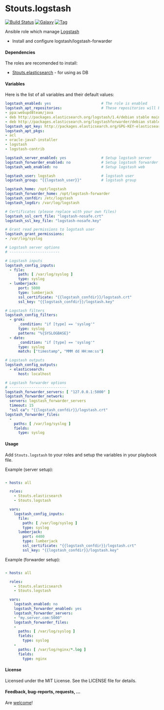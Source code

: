 Stouts.logstash
==============

[![Build Status](http://img.shields.io/travis/Stouts/Stouts.logstash.svg?style=flat-square)](https://travis-ci.org/Stouts/Stouts.logstash)
[![Galaxy](http://img.shields.io/badge/galaxy-Stouts.logstash-blue.svg?style=flat-square)](https://galaxy.ansible.com/list#/roles/1995)
[![Tag](http://img.shields.io/github/tag/Stouts/Stouts.logstash.svg?style=flat-square)]()

Ansible role which manage [Logstash](http://www.elasticsearch.org/overview/logstash/)

* Install and configure logstash/logstash-forwarder

#### Dependencies

The roles are recomended to install:

* [Stouts.elasticsearch](https://github.com/Stouts/Stouts.elasticsearch) - for using as DB

#### Variables

Here is the list of all variables and their default values:

```yaml
logstash_enabled: yes                       # The role is enabled
logstash_apt_repositories:                  # These repositories will be added to system
- ppa:webupd8team/java
- deb http://packages.elasticsearch.org/logstash/1.4/debian stable main
- deb http://packages.elasticsearch.org/logstashforwarder/debian stable main
logstash_apt_key: http://packages.elasticsearch.org/GPG-KEY-elasticsearch
logstash_apt_pkgs:
- acl
- oracle-java7-installer
- logstash
- logstash-contrib

logstash_server_enabled: yes                # Setup logstash server
logstash_forwarder_enabled: no              # Setup logstash forwarder
logstash_web_enabled: no                    # Setup logstash web

logstash_user: logstash                     # logstash user
logstash_group: "{{logstash_user}}"         # logstash group

logstash_home: /opt/logstash
logstash_forwarder_home: /opt/logstash-forwarder
logstash_confdir: /etc/logstash
logstash_logdir: /var/log/logstash

# Certificates (please replace with your own files)
logstash_ssl_cert_file: "logstash-nosafe.crt"
logstash_ssl_key_file: "logstash-nosafe.key"

# Grant read permissions to logstash user
logstash_grant_permissions:
- /var/log/syslog

# Logstash server options
# -----------------------

# Logstash inputs
logstash_config_inputs:
  - file:
      path: [ /var/log/syslog ]
      type: syslog
  - lumberjack:
      port: 5000
      type: lumberjack
      ssl_certificate: "{{logstash_confdir}}/logstash.crt"
      ssl_key: "{{logstash_confdir}}/logstash.key"

# Logstash filters
logstash_config_filters:
  - grok:
      _condition: "if [type] == 'syslog'"
      type: syslog
      pattern: "%{SYSLOGBASE}"
  - date:
      _condition: "if [type] == 'syslog'"
      type: syslog
      match: ["timestamp", "MMM dd HH:mm:ss"]

# Logstash outputs
logstash_config_outputs:
  - elasticsearch:
      host: localhost

# Logstash forwarder options
# --------------------------
logstash_forwarder_servers: [ "127.0.0.1:5000" ]
logstash_forwarder_network:
  servers: logstash_forwarder_servers
  timeout: 15
  "ssl ca": "{{logstash_confdir}}/logstash.crt"
logstash_forwarder_files:
  -
    paths: [ /var/log/syslog ]
    fields:
      type: syslog
```

#### Usage

Add `Stouts.logstash` to your roles and setup the variables in your playbook file.

Example (server setup):

```yaml

- hosts: all

  roles:
    - Stouts.elasticsearch
    - Stouts.logstash

  vars:
    logstash_config_inputs:
      file:
        path: [ /var/log/syslog ]
        type: syslog
      lumberjack:
        port: 4400
        type: lumberjack
        ssl_certificate: "{{logstash_confdir}}/logstash.crt"
        ssl_key: "{{logstash_confdir}}/logstash.key"
```

Example (forwarder setup):

```yaml

- hosts: all

  roles:
    - Stouts.elasticsearch
    - Stouts.logstash

  vars:
    logstash_enabled: no
    logstash_forwarder_enabled: yes
    logstash_forwarder_servers:
    - "my.server.com:5000"
    logstash_forwarder_files:
    -
      paths: [ /var/log/syslog ]
      fields:
        type: syslog
    -
      paths: [ /var/log/nginx/*.log ]
      fields:
        type: nginx
```

#### License

Licensed under the MIT License. See the LICENSE file for details.

#### Feedback, bug-reports, requests, ...

Are [welcome](https://github.com/Stouts/Stouts.logstash/issues)!
